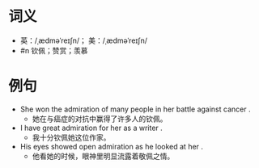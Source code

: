 # 词义
- 英：/ˌædməˈreɪʃn/； 美：/ˌædməˈreɪʃn/
- #n 钦佩；赞赏；羡慕
# 例句
- She won the admiration of many people in her battle against cancer .
	- 她在与癌症的对抗中赢得了许多人的钦佩。
- I have great admiration for her as a writer .
	- 我十分钦佩她这位作家。
- His eyes showed open admiration as he looked at her .
	- 他看她的时候，眼神里明显流露着敬佩之情。
